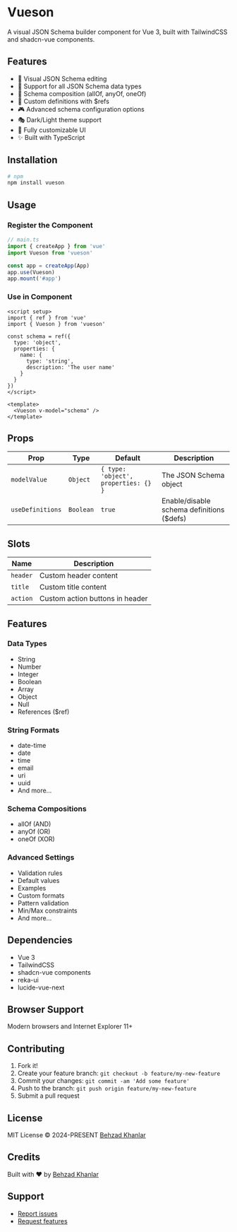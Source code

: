 # Vueson

A visual JSON Schema builder component for Vue 3, built with TailwindCSS and shadcn-vue components.

## Features

- 🎨 Visual JSON Schema editing
- 🎯 Support for all JSON Schema data types
- 🔄 Schema composition (allOf, anyOf, oneOf) 
- 📝 Custom definitions with $refs
- 🎮 Advanced schema configuration options
- 🎭 Dark/Light theme support
- 🔧 Fully customizable UI
- ✨ Built with TypeScript

## Installation

```bash
# npm
npm install vueson
```

## Usage

### Register the Component

```ts
// main.ts
import { createApp } from 'vue'
import Vueson from 'vueson'

const app = createApp(App)
app.use(Vueson)
app.mount('#app')
```

### Use in Component

```vue
<script setup>
import { ref } from 'vue'
import { Vueson } from 'vueson'

const schema = ref({
  type: 'object',
  properties: {
    name: {
      type: 'string',
      description: 'The user name'
    }
  }
})
</script>

<template>
  <Vueson v-model="schema" />
</template>
```

## Props

| Prop | Type | Default | Description |
|------|------|---------|-------------|
| `modelValue` | `Object` | `{ type: 'object', properties: {} }` | The JSON Schema object |
| `useDefinitions` | `Boolean` | `true` | Enable/disable schema definitions ($defs) |

## Slots

| Name | Description |
|------|-------------|
| `header` | Custom header content |
| `title` | Custom title content |
| `action` | Custom action buttons in header |

## Features

### Data Types
- String
- Number
- Integer
- Boolean
- Array
- Object
- Null
- References ($ref)

### String Formats
- date-time
- date
- time
- email
- uri
- uuid
- And more...

### Schema Compositions
- allOf (AND)
- anyOf (OR)
- oneOf (XOR)

### Advanced Settings
- Validation rules
- Default values
- Examples
- Custom formats
- Pattern validation
- Min/Max constraints
- And more...

## Dependencies

- Vue 3
- TailwindCSS
- shadcn-vue components
- reka-ui
- lucide-vue-next

## Browser Support

Modern browsers and Internet Explorer 11+

## Contributing

1. Fork it!
2. Create your feature branch: `git checkout -b feature/my-new-feature`
3. Commit your changes: `git commit -am 'Add some feature'`
4. Push to the branch: `git push origin feature/my-new-feature`
5. Submit a pull request

## License

MIT License © 2024-PRESENT [Behzad Khanlar](https://github.com/behkha)

## Credits

Built with ❤️ by [Behzad Khanlar](https://github.com/behkha)

## Support

- [Report issues](https://github.com/behkha/vueson/issues)
- [Request features](https://github.com/behkha/vueson/issues)